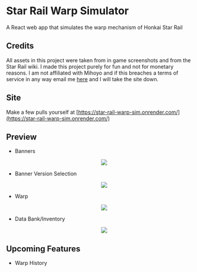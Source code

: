 
# Star Rail Warp Simulator
A React web app that simulates the warp mechanism of Honkai Star Rail

## Credits

  All assets in this project were taken from in game screenshots and from the Star Rail wiki. I made this project purely for fun and not for monetary reasons. I am not affiliated with Mihoyo and if this breaches a terms of service in any way email me  <a href="mailto:mike.li0623@gmail.com">here</a> and I will take the site down.

## Site

Make a few pulls yourself at [https://star-rail-warp-sim.onrender.com/](https://star-rail-warp-sim.onrender.com/)

## Preview

- Banners
  <p align="center">
    <img src="./gifs/banners.gif">
  </p>

- Banner Version Selection
  <p align="center">
    <img src="./gifs/banner-select.gif">
  </p>

- Warp
  <p align="center">
    <img src="./gifs/warp.gif">
  </p>
  
- Data Bank/Inventory
  <p align="center">
    <img src="./gifs/data-bank.gif">
  </p>

## Upcoming Features

- Warp History